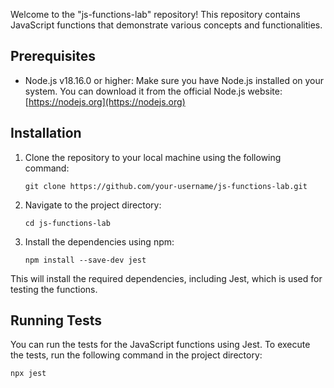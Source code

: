Welcome to the "js-functions-lab" repository! This repository contains JavaScript functions that demonstrate various concepts and functionalities.

## Prerequisites

- Node.js v18.16.0 or higher: Make sure you have Node.js installed on your system. You can download it from the official Node.js website: [https://nodejs.org](https://nodejs.org)

## Installation

1. Clone the repository to your local machine using the following command:

   ```
   git clone https://github.com/your-username/js-functions-lab.git
   ```
   
2. Navigate to the project directory:

   ```
   cd js-functions-lab
   ```
   
3. Install the dependencies using npm:

   ```
   npm install --save-dev jest
   ```

This will install the required dependencies, including Jest, which is used for testing the functions.

## Running Tests

You can run the tests for the JavaScript functions using Jest. To execute the tests, run the following command in the project directory:

   ```
   npx jest
   ```
